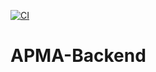 [![CI](https://github.com/APMA-project/APMA-Backend/actions/workflows/CI.yml/badge.svg)](https://github.com/APMA-project/APMA-Backend/actions/workflows/CI.yml)

# APMA-Backend
